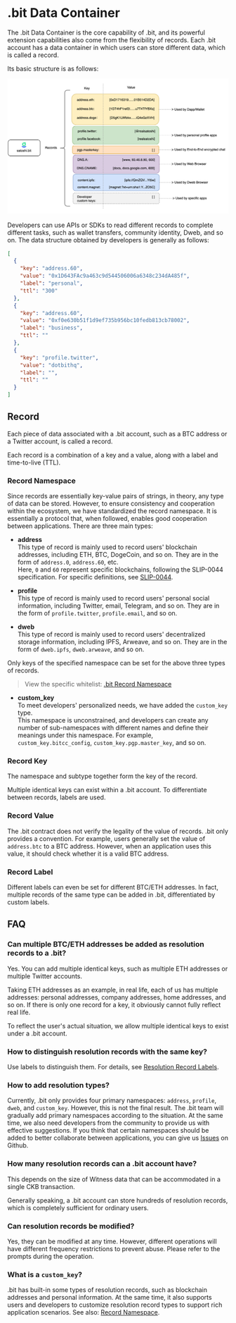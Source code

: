 # .bit Data Container

The .bit Data Container is the core capability of .bit, and its powerful extension capabilities also come from the flexibility of records.
Each .bit account has a data container in which users can store different data, which is called a record.

Its basic structure is as follows:

<img src="../imgs/image-data-container.png" alt=".bit 解析记录" style="zoom:50%;" />

Developers can use APIs or SDKs to read different records to complete different tasks, such as wallet transfers, community identity, Dweb, and so on. The data structure obtained by developers is generally as follows:

```json
[
  {
    "key": "address.60",
    "value": "0x1D643FAc9a463c9d544506006a6348c234dA485f",
    "label": "personal",
    "ttl": "300"
  },
  {
    "key": "address.60",
    "value": "0xf0e630b51f1d9ef735b956bc10fedb813cb78002",
    "label": "business",
    "ttl": ""
  },
  {
    "key": "profile.twitter",
    "value": "dotbithq",
    "label": "",
    "ttl": ""
  }
]
```
## Record
Each piece of data associated with a .bit account, such as a BTC address or a Twitter account, is called a record.

Each record is a combination of a key and a value, along with a label and time-to-live (TTL).

### Record Namespace
Since records are essentially key-value pairs of strings, in theory, any type of data can be stored. However, to ensure consistency and cooperation within the ecosystem, we have standardized the record namespace. It is essentially a protocol that, when followed, enables good cooperation between applications. There are three main types:

- **address**  
  This type of record is mainly used to record users' blockchain addresses, including ETH, BTC, DogeCoin, and so on. They are in the form of `address.0`, `address.60`, etc.  
  Here, `0` and `60` represent specific blockchains, following the SLIP-0044 specification. For specific definitions, see [SLIP-0044](https://github.com/satoshilabs/slips/blob/master/slip-0044.md).

- **profile**  
  This type of record is mainly used to record users' personal social information, including Twitter, email, Telegram, and so on. They are in the form of `profile.twitter`, `profile.email`, and so on.

- **dweb**  
  This type of record is mainly used to record users' decentralized storage information, including IPFS, Arweave, and so on. They are in the form of `dweb.ipfs`, `dweb.arweave`, and so on.

Only keys of the specified namespace can be set for the above three types of records.

> View the specific whitelist: [.bit Record Namespace](https://github.com/dotbitHQ/cell-data-generator/blob/master/data/record_key_namespace.txt)

- **custom_key**  
  To meet developers' personalized needs, we have added the `custom_key` type.  
  This namespace is unconstrained, and developers can create any number of sub-namespaces with different names and define their meanings under this namespace. For example, `custom_key.bitcc_config`, `custom_key.pgp.master_key`, and so on.

### Record Key
The namespace and subtype together form the key of the record.

Multiple identical keys can exist within a .bit account. To differentiate between records, labels are used.

### Record Value
The .bit contract does not verify the legality of the value of records. .bit only provides a convention. For example, users generally set the value of `address.btc` to a BTC address. However, when an application uses this value, it should check whether it is a valid BTC address.

### Record Label
Different labels can even be set for different BTC/ETH addresses. In fact, multiple records of the same type can be added in .bit, differentiated by custom labels.

## FAQ

### Can multiple BTC/ETH addresses be added as resolution records to a .bit?

Yes. You can add multiple identical keys, such as multiple ETH addresses or multiple Twitter accounts.

Taking ETH addresses as an example, in real life, each of us has multiple addresses: personal addresses, company addresses, home addresses, and so on. If there is only one record for a key, it obviously cannot fully reflect real life.

To reflect the user's actual situation, we allow multiple identical keys to exist under a .bit account.

### How to distinguish resolution records with the same key?
Use labels to distinguish them. For details, see [Resolution Record Labels](#resolution-record-labels).

### How to add resolution types?
Currently, .bit only provides four primary namespaces: `address`, `profile`, `dweb`, and `custom_key`. However, this is not the final result. The .bit team will gradually add primary namespaces according to the situation. At the same time, we also need developers from the community to provide us with effective suggestions. If you think that certain namespaces should be added to better collaborate between applications, you can give us [Issues](https://github.com/dotbitHQ/cell-data-generator/blob/master/data/record_key_namespace.txt) on Github.

### How many resolution records can a .bit account have?

This depends on the size of Witness data that can be accommodated in a single CKB transaction.

Generally speaking, a .bit account can store hundreds of resolution records, which is completely sufficient for ordinary users.

### Can resolution records be modified?

Yes, they can be modified at any time. However, different operations will have different frequency restrictions to prevent abuse. Please refer to the prompts during the operation.

### What is a `custom_key`?

.bit has built-in some types of resolution records, such as blockchain addresses and personal information. At the same time, it also supports users and developers to customize resolution record types to support rich application scenarios.
See also: [Record Namespace](#record-namespace).
